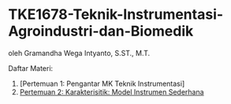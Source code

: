 # TKE1678-Teknik-Instrumentasi-Agroindustri-dan-Biomedik
oleh Gramandha Wega Intyanto, S.ST., M.T.

Daftar Materi:
1. [Pertemuan 1: Pengantar MK Teknik Instrumentasi]
2. [Pertemuan 2: Karakterisitik: Model Instrumen Sederhana](https://github.com/gramandha/TKE1678-Teknik-Instrumentasi-Agroindustri-dan-Biomedik/tree/main/Pertemuan_2)
